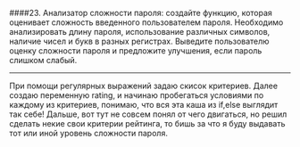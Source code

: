 ####23. Анализатор сложности пароля: создайте функцию, которая оценивает сложность введенного пользователем пароля. Необходимо анализировать длину пароля, использование различных символов, наличие чисел и букв в разных регистрах. Выведите пользователю оценку сложности пароля и предложите улучшения, если пароль слишком слабый.

---

При помощи регулярных выражений задаю скисок критериев.
Далее создаю переменную rating, и начинаю пробегаться условиями по каждому из критериев, понимаю, что вся эта каша из if,else выглядит так себе! Дальше, вот тут не совсем понял от чего двигаться, но решил сделать некие свои критерии рейтинга, то бишь за что я буду выдавать тот или иной уровень сложности пароля.
